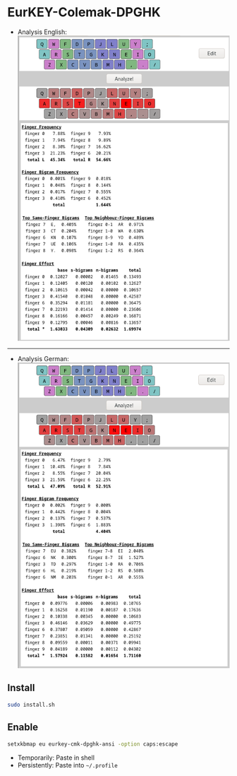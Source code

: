 # EurKEY-Colemak-DPGHK

* Analysis English:
![analysis_english](./analysis_english.png)

---

* Analysis German:
![analysis_german](./analysis_german.png)

## Install

```bash
sudo install.sh
```

## Enable

```bash
setxkbmap eu eurkey-cmk-dpghk-ansi -option caps:escape
```
* Temporarily: Paste in shell
* Persistently: Paste into `~/.profile`
